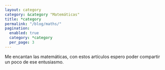 ```yaml
---
layout: category
category: &category "Matemáticas"
title: *category
permalink: "/blog/maths/"
pagination:
  enabled: true
  category: *category
  per_page: 3
---
```


Me encantan las matemáticas, con estos artículos espero poder compartir un poco
de ese entusiasmo.
